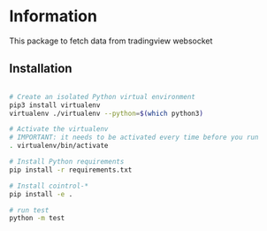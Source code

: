 # Information
This package to fetch data from tradingview websocket
## Installation
```bash

# Create an isolated Python virtual environment
pip3 install virtualenv
virtualenv ./virtualenv --python=$(which python3)

# Activate the virtualenv
# IMPORTANT: it needs to be activated every time before you run
. virtualenv/bin/activate

# Install Python requirements
pip install -r requirements.txt

# Install cointrol-*
pip install -e .

# run test
python -m test